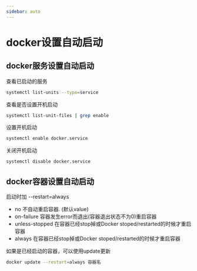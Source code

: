 ```yaml
---
sidebar: auto
---
```


# docker设置自动启动

## docker服务设置自动启动

查看已启动的服务

```sh
systemctl list-units --type=service
```

查看是否设置开机启动

```sh
systemctl list-unit-files | grep enable
```

设置开机启动

```sh
systemctl enable docker.service
```

关闭开机启动

```sh
systemctl disable docker.service
```

## docker容器设置自动启动

启动时加 --restart=always

- no 不自动重启容器. (默认value)
- on-failure 容器发生error而退出(容器退出状态不为0)重启容器
- unless-stopped 在容器已经stop掉或Docker stoped/restarted的时候才重启容器
- always 在容器已经stop掉或Docker stoped/restarted的时候才重启容器

如果是已经启动的容器，可以使用update更新

```sh
docker update --restart=always 容器名
```